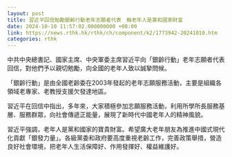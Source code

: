 ```yaml
---
layout: post
title: 習近平回信勉勵銀齡行動老年志願者代表　稱老年人是黨和國家財富
date: 2024-10-10 11:57:02.000000000 +08:00
link: https://news.rthk.hk/rthk/ch/component/k2/1773942-20241010.htm
categories: rthk
---
```


中共中央總書記、國家主席、中央軍委主席習近平向「銀齡行動」老年志願者代表回信，對他們予以親切勉勵，向全國的老年人致以誠摯問候。

「銀齡行動」是由全國老齡委在2003年發起的老年志願服務活動，主要是組織各領域老專家、老教授支援欠發達地區。

習近平在回信中指出，多年來，大家積極參加志願服務活動，利用所學所長服務基層、服務群眾，向社會傳遞正能量，展現了新時代中國老年人的精神風貌。

習近平強調，老年人是黨和國家的寶貴財富。希望廣大老年朋友為推進中國式現代化貢獻「銀發力量」。各級黨委和政府要高度重視老齡工作，完善政策舉措，營造良好社會環境，把老年人生活保障好、作用發揮好、權益維護好。
